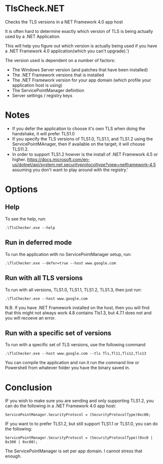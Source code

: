 # TlsCheck.NET
Checks the TLS versions in a NET Framework 4.0 app host

It is often hard to determine exactly which version of TLS is being actually used by a .NET Application.

This will help you figure out which version is actually being used if you have a .NET Framework 4.0 application(which you can't upgrade).')

The version used is dependent on a number of factors:

- The Windows Server version (and patches that have been installed)
- The .NET Framework versions that is installed
- The .NET Framework version for your app domain (which profile your application host is using)
- The ServicePointManager definition
- Server settings / registry keys

# Notes
- If you defer the application to choose it's own TLS when doing the handshake, it will prefer TLS1.0
- If you specify the TLS versions of TLS1.0, TLS1.1, and TLS1.2 using the ServicePointMAnager, then if available on the target, it will choose TLS11.2.
- In order to support TLS1.2 howver is the install of .NET Framework 4.5 or higher. https://docs.microsoft.com/en-us/dotnet/api/system.net.securityprotocoltype?view=netframework-4.5 assuming you don't want to play around with the registry.'

# Options

## Help
To see the help, run:

```
.\TlsChecker.exe --help
```

## Run in deferred mode
To run the application with no ServicePointManager setup, run:

```
.\TlsChecker.exe --defer=true --host www.google.com
```

## Run with all TLS versions
To run with all versions, TLS1.0, TLS1.1, TLS1.2, TLS1.3, then just run:

```
.\TlsChecker.exe --host www.google.com
```

N.B. If you have .NET Framework installed on the host, then you will find that this might not always work
4.8 contains Tls1.3, but 4.7.1 does not and you will recoeve an error.

## Run with a specific set of versions
To run with a specific set of TLS versions, use the following command

```
.\TlsChecker.exe --host www.google.com --tls Tls,Tl11,Tls12,Tls13
```

You can compile the application and run it run the command line or Powershell from whatever folder you have the binary saved in.

# Conclusion

IF you wish to make sure you are sending and only supporting TLS1.2, you can do the following in a .NET Framework 4.0 app host:

```
ServicePointManager.SecurityProtocol = (SecurityProtocolType)0xc00;
```

IF you want to to prefer TLS1.2, but still support TLS1.1 or TLS1.0, you can do the following:

```
ServicePointManager.SecurityProtocol = (SecurityProtocolType)(0xc0 | 0x300 | 0xc00);
```

The ServicePointManager is set per app domain. I cannot stress that enough.